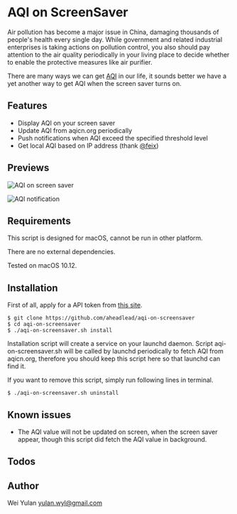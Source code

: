 # AQI on ScreenSaver

Air pollution has become a major issue in China, damaging thousands of people's
health every single day. While government and related industrial enterprises is
taking actions on pollution control, you also should pay attention to the air
quality periodically in your living place to decide whether to enable the
protective measures like air purifier. 

There are many ways we can get
[AQI](https://en.wikipedia.org/wiki/Air_quality_index) in our life, it sounds
better we have a yet another way to get AQI when the screen saver turns on.

## Features

* Display AQI on your screen saver
* Update AQI from aqicn.org periodically
* Push notifications when AQI exceed the specified threshold level
* Get local AQI based on IP address (thank [@feix](https://github.com/feix))

## Previews

![AQI on screen saver](preview.screensaver.png)

![AQI notification](preview.notification.png)

## Requirements

This script is designed for macOS, cannot be run in other platform.

There are no external dependencies.

Tested on macOS 10.12.

## Installation

First of all, apply for a API token from [this site](http://aqicn.org/data-platform/token/).

```shell
$ git clone https://github.com/aheadlead/aqi-on-screensaver
$ cd aqi-on-screensaver
$ ./aqi-on-screensaver.sh install
```

Installation script will create a service on your launchd daemon. Script
aqi-on-screensaver.sh will be called by launchd periodically to fetch AQI from
aqicn.org, therefore you should keep this script here so that launchd can find
it.

If you want to remove this script, simply run following lines in terminal.

```shell
$ ./aqi-on-screensaver.sh uninstall
```

## Known issues

* The AQI value will not be updated on screen, when the screen saver appear,
  though this script did fetch the AQI value in background.

## Todos

## Author

Wei Yulan <yulan.wyl@gmail.com>


